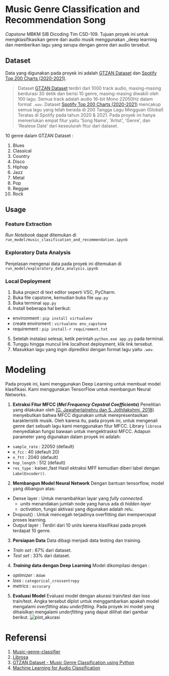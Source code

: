 # **Music Genre Classification and Recommendation Song**
_Capstone_ MBKM SIB Dicoding Tim CSD-109. Tujuan proyek ini untuk mengklasifikasikan genre dari audio musik menggunakan _deep learning dan memberikan lagu yang serupa dengan genre dari audio tersebut.

## **Dataset**
Data yang digunakan pada proyek ini adalah [GTZAN Dataset](https://www.kaggle.com/andradaolteanu/gtzan-dataset-music-genre-classification) dan [Spotify Top 200 Charts (2020-2021)](https://www.kaggle.com/sashankpillai/spotify-top-200-charts-20202021).
> Dataset [GTZAN Dataset](https://www.kaggle.com/andradaolteanu/gtzan-dataset-music-genre-classification) terdiri dari 1000 track audio,  masing-masing berdurasi 30 detik dan berisi 10 genre, masing-masing diwakili oleh 100 lagu. Semua track adalah audio 16-bit Mono 22050Hz dalam format `.wav`.
> Dataset [Spotify Top 200 Charts (2020-2021)](https://www.kaggle.com/sashankpillai/spotify-top-200-charts-20202021) mencakup semua lagu yang telah berada di 200 Tangga Lagu Mingguan (Global) Teratas di Spotify pada tahun 2020 & 2021. Pada proyek ini hanya memerlukan empat fitur yaitu 'Song Name', 'Artist', 'Genre', dan 'Realese Date' dari keseulurah fitur dari dataset.

10 genre dalam GTZAN Dataset : 
1. Blues
2. Classical
3. Country
4. Disco
5. Hiphop
6. Jazz
7. Metal
8. Pop
9. Reggae
10. Rock

## **Usage**
### **Feature Extraction**
_Run Notebook_ dapat ditemukan di<br>
`run_model/music_clasification_and_recommendation.ipynb`

### **Exploratory Data Analysis**
Penjelasan mengenai data pada proyek ini ditemukan di<br>
`run_model/exploratory_data_analysis.ipynb`

### **Local Deployment**
1. Buka project di text editor seperti VSC, PyCharm.
2. Buka file capstone, kemudian buka file `app.py`
3. Buka terminal `app.py`
4. Install beberapa hal berikut:
- environment : `pip install virtualenv`
- create enviroment : `virtualenv env_capstone`
- requirement : `pip install-r requirement.txt`
5. Setelah instalasi selesai, ketik perintah `python.exe app.py` pada terminal.
6. Tunggu hingga muncul link localhost deployment, klik link tersebut.
7. Masukkan lagu yang ingin diprediksi dengan format lagu yaitu `.wav`.

# **Modeling**
Pada proyek ini, kami menggunakan Deep Learning untuk membuat model klasifikasi. Kami menggunakan TensorFlow untuk membangun Neural Networks.
1. **Extraksi Fitur MFCC (_Mel Frequency Cepstral Coefficients_)**
Penelitian yang dilakukan oleh [(G. Jawaherlalnehru
dan S. Jothilakshmi, 2018)](https://www.semanticscholar.org/paper/Music-Genre-Classification-using-Deep-Neural-Jawaherlalnehru-Jothilakshmi/4d4c342090d771b8a9b38eca212c2b330952c28d) menyebutkan bahwa MFCC digunakan untuk merepresentasikan karakteristik musik. Oleh karena itu, pada proyek ini, untuk mengenali genre dari sebuah lagu kami menggunakan fitur MFCC. Library `librosa` menyediakan fungsi bawaan untuk mengektrasksi MFCC. Adapun parameter yang digunakan dalam proyek ini adalah:
- `sample_rate` : 22050 (default)
- `m_fcc`       : 40 (default 20)
- `n_ftt`       : 2040 (default)
- `hop_length`  : 512 (default)
- `res_type`    : kaiser_fast
Hasil ektraksi MFF kemudian diberi label dengan `LabelEncoder()`.

2. **Membangun Model Neural Network**
Dengan bantuan tensorflow, model yang dibangun atas:
- Dense layer   : Untuk menambahkan layar yang _fully connected_.
    - _units_ menandakan jumlah node yang harus ada di _hidden layer_
    - _activation_, fungsi aktivasi yang digunakan adalah relu.
- Dropout()     : Untuk mencegah terjadinya overfitting dan mempercepat proses learning.
- Output layer  : Terdiri dari 10 units karena klasifikasi pada proyek terdapat 10 genre.

3. **Persiapan Data**
Data dibagi menjadi data testing dan training.
- _Train set_   : 67% dari dataset.
- _Test set_    : 33% dari dataset.

4. **_Training_ data dengan Deep Learning**
Model dikompilasi dengan :
- _optimizer_   : `Adam`
- _loss_        : `categorical_crossentropy`
- _metrics_     : `accucary`

5. **Evaluasi Model**
Evaluasi model dengan akurasi train/test dan loss train/test. Angka tersebut diplot untuk menggambarkan apakah model mengalami _overfitting_ atau _underfitting_. Pada proyek ini model yang dihaislkan mengalami _underfitting_ yang dapat dilihat dari gambar berikut. ![plot_akurasi](https://user-images.githubusercontent.com/63992512/147046383-d2b30c06-9324-4d9d-9c4f-3f81f5b46375.png)

# **Referensi**
1. [Music-genre-classifier](https://github.com/0sparsh2/Music-genre-classifier)
2. [Librosa](https://librosa.org/doc/latest/tutorial.html)
3. [GTZAN Dataset - Music Genre Classification using Python](https://www.youtube.com/watch?v=2mCfP6mpQpo&t=2s)
4. [Machine Learning for Audio Classification](https://www.section.io/engineering-education/machine-learning-for-audio-classification/)
